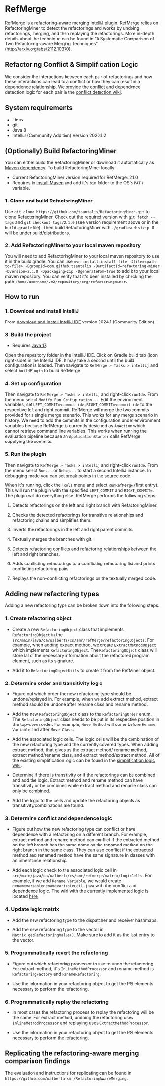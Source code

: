 # RefMerge

RefMerge is a refactoring-aware merging IntelliJ plugin. RefMerge relies on RefactoringMiner to detect the refactorings and works by undoing refactorings, merging, and then replaying the refactorings. More in-depth details about the technique can be found in "A Systematic Comparison of Two Refactoring-aware Merging Techniques" (http://arxiv.org/abs/2112.10370).

## Refactoring Conflict & Simplification Logic

We consider the interactions between each pair of refactorings and how these interactions can lead to a conflict or how they can result in a dependence relationship. We provide the conflict and dependence detection logic for each pair in the [conflict detection wiki](https://github.com/ualberta-smr/RefMerge/wiki/Conflict-&-Dependence-Logic). 

## System requirements
* Linux
* git
* Java 8
* IntelliJ (Community Addition) Version 2020.1.2

## (Optionally) Build RefactoringMiner

You can either build the RefactoringMiner or download it automatically as [Maven dependency](https://mvnrepository.com/artifact/com.github.tsantalis/refactoring-miner). To build RefactoringMiner locally:

- Current RefactoringMiner version required for RefMerge: 2.1.0
- Requires to [install Maven](https://maven.apache.org/download.cgi) and add it's `bin` folder to the OS's `PATH` variable.

### 1. Clone and build RefactoringMiner 
Use `git clone https://github.com/tsantalis/RefactoringMiner.git` to clone RefactoringMiner.
Check out the required version with `git fetch --tags` and `git checkout tags/2.1.0` (see version requirement above or in the `build.gradle` file).
Then build RefactoringMiner with `./gradlew distzip`.
It will be under build/distributions.

### 2. Add RefactoringMiner to your local maven repository
You will need to add RefactoringMiner to your local maven repository to use it in the build.gradle. 
You can use `mvn install:install-file -Dfile=<path-to-file> -DgroupId=com.github.tsantalis -DartifactId=refactoring-miner -Dversion=2.1.0 -Dpackaging=zip -DgeneratePom=true`
to add it to your local maven repository. You can verify that it's been installed by checking the path `/home/username/.m2/repository/org/refactoringminer`.

## How to run

### 1. Download and install IntelliJ
From [download and install IntelliJ IDE](https://www.jetbrains.com/de-de/idea/download/other.html) version 2024.1 (Community Edition).

### 3. Build the project

- Requires [Java 17](https://adoptium.net/de/temurin/releases/?version=17).

Open the repository folder in the IntelliJ IDE.
Click on Gradle build tab (icon right-side) in the IntelliJ IDE.
It may take a second until the build configuration is loaded.
Then navigate to `RefMerge > Tasks > intellij` and select `buildPlugin` to build RefMerge.

### 4. Set up configuration
Then navigate to `RefMerge > Tasks > intellij` and right-click `runIde`.
From the menu select `Modify Run Configuration...`.
Edit the environment variables, set `LEFT_COMMIT=<commit id>,RIGHT_COMMIT=<commit id>` to the respective left and right commit. 
RefMerge will merge the two commits provided for a single merge scenario. This works for any merge scenario in history. 
We need to add the commits in the configuration under environment variables because RefMerge is currently designed as `AnAction` which cannot retrieve command line variables. 
This works when running the evaluation pipeline because an `ApplicationStarter` calls RefMerge supplying the commits.

### 5. Run the plugin
Then navigate to `RefMerge > Tasks > intellij` and right-click `runIde`.
From the menu select `Run...` or `Debug...` to start a second IntelliJ instance.
In debugging mode you can set break points in the source code.

When it's running, click the `Tools` menu and select `RunRefMerge` (first entry). 
This will run the plugin with the specified `LEFT_COMMIT` and `RIGHT_COMMIT=`. 
The plugin will do everything else. 
RefMerge performs the following steps: 

1. Detects refactorings on the left and right branch with RefactoringMiner.

2. Checks the detected refactorings for transitive relationships and refactoring chains and simplifies them.

3. Inverts the refactorings in the left and right parent commits.

4. Textually merges the branches with git.

5. Detects refactoring conflicts and refactoring relationships between the left and right branches.

6. Adds conflicting refactorings to a conflicting refactoring list and prints conflicting refactoring pairs.

7. Replays the non-conflicting refactorings on the textually merged code. 


## Adding new refactoring types

Adding a new refactoring type can be broken down into the following steps. 

### 1. Create refactoring object

* Create a new `RefactoringObject` class that implements `RefactoringObject` in the `src/main/java/ca/ualberta/cs/smr/refMerge/refactoringObjects`. For example, when 
adding extract method, we create `ExtractMethodObject` which implements `RefactoringObject`. The `RefactoringObject` class will store lal of the necessary information about the refactored program element, such as its signature.

* Add it to `RefactoringObjectUtils` to create it from the RefMiner object.

### 2. Determine order and transitivity logic

* Figure out which order the new refactoring type should be undone/replayed in. For example, 
when we add extract method, extract method should be undone after rename class and 
rename method.

* Add the new `RefactoringObject` class to the `RefactoringOrder` enum. The `RefactoringObject` class needs to be put in its respective position in the top-down order. For example, `Move Method` will come before `Rename Variable` and after `Move Class`.

* Add the associated logic cells. The logic cells will be the combination of the new refactoring
type and the currently covered types. When adding extract method, that gives us the extract method/
rename method, extract method/rename class, and extract method/extract method. All of the existing simplification logic can be found in the [simplification logic wiki](https://github.com/ualberta-smr/RefMerge/wiki/Simplification-Logic).

* Determine if there is transitivity or if the refactorings can be combined and add the logic. 
Extract method and rename method can have transitivity or be combined while extract method
and rename class can only be combined. 

* Add the logic to the cells and update the refactoring objects as transitivity/combinations are
found.

### 3. Determine conflict and dependence logic

* Figure out how the new refactoring type can conflict or have dependence with a refactoring on
a different branch. For example, extract method and rename method can conflict if the extracted 
method on the left branch has the same name as the renamed method on the right branch in the same
class. They can also conflict if the extracted method and renamed method have the same signature
in classes with an inheritance relationship.

* Add each logic check to the associated logic cell in `src/main/java/ca/ualberta/cs/smr/refmerge/matrix/logicCells`. For example, if we add `Rename Variable`, 
we would create `RenameVariableRenameVariableCell.java` with the conflict and dependence logic. The wiki with the currently implemented logic is located [here](https://github.com/ualberta-smr/RefMerge/wiki/Conflict-&-Dependence-Logic) 

### 4. Update logic matrix 

* Add the new refactoring type to the dispatcher and receiver hashmaps. 

* Add the new refactoring type to the vector in `Matrix.getRefactoringValue()`. Make sure to add
it as the last entry to the vector.

### 5. Programmatically revert the refactoring

* Figure out which refactoring processor to use to undo the refactoring. For extract method, it's
`InlineMethodProcessor` and rename method is `RefactoringFactory` and `RenameRefactoring`.

* Use the information in your refactoring object to get the PSI elements necessary to perform
the refactoring.

### 6. Programmatically replay the refactoring

* In most cases the refactoring process to replay the refactoring will be the same. For extract
method, undoing the refactoring uses `InlineMethodProcessor` and replaying uses `ExtractMethodProcessor`.

* Use the information in your refactoring object to get the PSI elements necessary to perform
the refactoring.

## Replicating the refactoring-aware merging comparison findings

The evaluation and instructions for replicating can be found in 
`https://github.com/ualberta-smr/RefactoringAwareMerging`.


